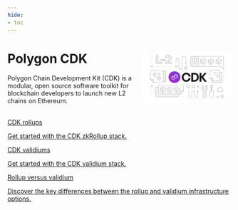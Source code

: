 ```yaml
---
hide:
- toc
---
```


<style>
   .git-revision-date-localized-plugin, .md-source-file, .md-content__button.md-icon {
      display: none;
   }
</style>

<div class="section-wrapper product-section-head">
   <div class="hero-image"><img src="../img/cdk/cdk.svg" loading="lazy" class="hero-image" style="width: 40%; float: right;"></div>
   <div class="hero-left">
      <h1 class="hero-heading">Polygon CDK</h1>
      <p class="hero-subtext">Polygon Chain Development Kit (CDK) is a modular, open source software toolkit for blockchain developers to launch new L2 chains on Ethereum.</p>
   </div>
   </br>
</div>

<div class="grid-container">
   <div class="grid-item">
      <a href="./get-started/quickstart-rollup">
         <div class="product-list-item-header">
            <div class="feature-card-heading">CDK rollups</div>
         </div>
         <p class="feature-paragraph">Get started with the CDK zkRollup stack.</p>
      </a>
   </div>
   <div class="grid-item">
      <a href="./get-started/quickstart-validium">
         <div class="product-list-item-header">
            <div class="feature-card-heading">CDK validiums</div>
         </div>
         <p class="feature-paragraph">Get started with the CDK validium stack.</p>
      </a>
   </div>
   <div class="grid-item">
      <a href="./spec/validium-vs-rollup">
         <div class="product-list-item-header">
            <div class="feature-card-heading">Rollup versus validium</div>
         </div>
         <p class="feature-paragraph">Discover the key differences between the rollup and validium infrastructure options.</p>
      </a>
   </div>
</div>
</div>